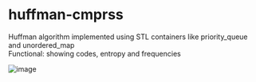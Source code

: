 # huffman-cmprss
Huffman algorithm implemented using STL containers like priority_queue and unordered_map  
Functional: showing codes, entropy and frequencies

![image](https://user-images.githubusercontent.com/66689123/167932667-ba24895e-fc09-40cc-ae1e-ca8fb526418a.png)
